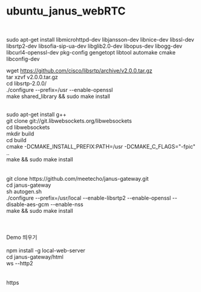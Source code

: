 # ubuntu_janus_webRTC

<br>

sudo apt-get install libmicrohttpd-dev libjansson-dev libnice-dev libssl-dev libsrtp2-dev libsofia-sip-ua-dev libglib2.0-dev libopus-dev libogg-dev libcurl4-openssl-dev pkg-config gengetopt libtool automake cmake libconfig-dev  <br>


wget https://github.com/cisco/libsrtp/archive/v2.0.0.tar.gz  <br>
tar xzvf v2.0.0.tar.gz   <br>
cd libsrtp-2.0.0/  <br> 
./configure --prefix=/usr --enable-openssl <br>
make shared_library && sudo make install <br>

<br>
sudo apt-get install g++<br>
git clone git://git.libwebsockets.org/libwebsockets<br>
cd libwebsockets<br>
mkdir build<br>
cd build<br>
cmake -DCMAKE_INSTALL_PREFIX:PATH=/usr -DCMAKE_C_FLAGS="-fpic" ..<br>
make && sudo make install<br>
<br>
<br>
git clone https://github.com/meetecho/janus-gateway.git<br>
cd janus-gateway<br>
sh autogen.sh<br>
./configure --prefix=/usr/local --enable-libsrtp2 --enable-openssl --disable-aes-gcm --enable-nss<br>
make && sudo make install<br>
<br>
<br>
<br>
Demo 띄우기<br>
<br>
npm install -g local-web-server<br>
cd janus-gateway/html<br>
ws --http2<br>
<br>
<br>
https



